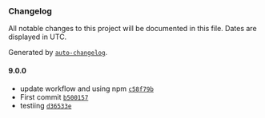 ### Changelog

All notable changes to this project will be documented in this file. Dates are displayed in UTC.

Generated by [`auto-changelog`](https://github.com/CookPete/auto-changelog).

#### 9.0.0

- update workflow and using npm [`c58f79b`](https://github.com/leaifergan/joke-app/commit/c58f79b33285dd5676bdfdb95ee94331b5499373)
- First commit [`b500157`](https://github.com/leaifergan/joke-app/commit/b50015746a0070527701cc6088e8caf30136df6c)
- testiing [`d36533e`](https://github.com/leaifergan/joke-app/commit/d36533e09d3cad2181edfb40175335b0eb39e1af)
